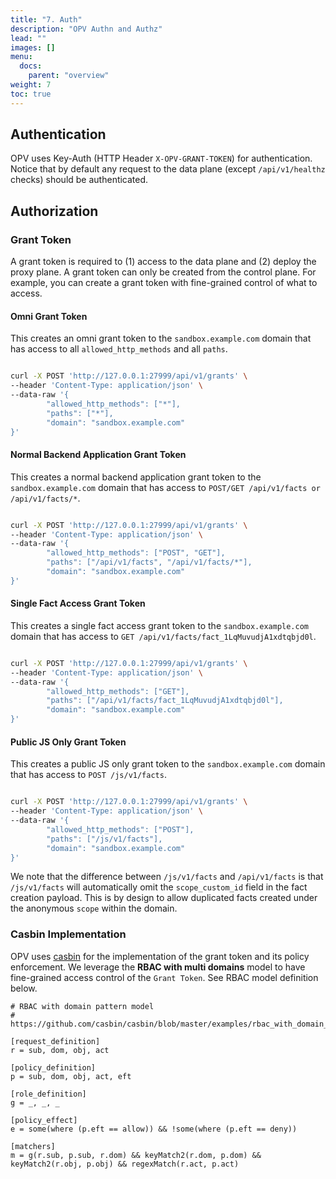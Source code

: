 ```yaml
---
title: "7. Auth"
description: "OPV Authn and Authz"
lead: ""
images: []
menu: 
  docs:
    parent: "overview"
weight: 7
toc: true
---
```


## Authentication

OPV uses Key-Auth (HTTP Header `X-OPV-GRANT-TOKEN`) for authentication.
Notice that by default any request to the data plane (except `/api/v1/healthz` checks) should be authenticated.

## Authorization

### Grant Token

A grant token is required to (1) access to the data plane and (2) deploy the proxy plane.
A grant token can only be created from the control plane. For example, you can create a grant token
with fine-grained control of what to access.

#### Omni Grant Token

This creates an omni grant token to the `sandbox.example.com` domain that has access to
all `allowed_http_methods` and all `paths`.

```sh

curl -X POST 'http://127.0.0.1:27999/api/v1/grants' \
--header 'Content-Type: application/json' \
--data-raw '{
        "allowed_http_methods": ["*"],
        "paths": ["*"],
        "domain": "sandbox.example.com"
}'
```

#### Normal Backend Application Grant Token

This creates a normal backend application grant token to the `sandbox.example.com` domain that has
access to `POST/GET /api/v1/facts or /api/v1/facts/*`.

```sh

curl -X POST 'http://127.0.0.1:27999/api/v1/grants' \
--header 'Content-Type: application/json' \
--data-raw '{
        "allowed_http_methods": ["POST", "GET"],
        "paths": ["/api/v1/facts", "/api/v1/facts/*"],
        "domain": "sandbox.example.com"
}'
```

#### Single Fact Access Grant Token

This creates a single fact access grant token to the `sandbox.example.com` domain that has
access to `GET /api/v1/facts/fact_1LqMuvudjA1xdtqbjd0l`.

```sh

curl -X POST 'http://127.0.0.1:27999/api/v1/grants' \
--header 'Content-Type: application/json' \
--data-raw '{
        "allowed_http_methods": ["GET"],
        "paths": ["/api/v1/facts/fact_1LqMuvudjA1xdtqbjd0l"],
        "domain": "sandbox.example.com"
}'
```

#### Public JS Only Grant Token

This creates a public JS only grant token to the `sandbox.example.com` domain that has
access to `POST /js/v1/facts`.

```sh

curl -X POST 'http://127.0.0.1:27999/api/v1/grants' \
--header 'Content-Type: application/json' \
--data-raw '{
        "allowed_http_methods": ["POST"],
        "paths": ["/js/v1/facts"],
        "domain": "sandbox.example.com"
}'
```

We note that the difference between `/js/v1/facts` and `/api/v1/facts` is that
`/js/v1/facts` will automatically omit the `scope_custom_id` field in the fact creation
payload. This is by design to allow duplicated facts created under the anonymous `scope`
within the domain.

### Casbin Implementation

OPV uses [casbin](https://github.com/casbin/casbin) for the implementation of the grant
token and its policy enforcement. We leverage the **RBAC with multi domains** model
to have fine-grained access control of the `Grant Token`. See RBAC model definition below.

```text
# RBAC with domain pattern model
# https://github.com/casbin/casbin/blob/master/examples/rbac_with_domain_pattern_model.conf

[request_definition]
r = sub, dom, obj, act

[policy_definition]
p = sub, dom, obj, act, eft

[role_definition]
g = _, _, _

[policy_effect]
e = some(where (p.eft == allow)) && !some(where (p.eft == deny))

[matchers]
m = g(r.sub, p.sub, r.dom) && keyMatch2(r.dom, p.dom) && keyMatch2(r.obj, p.obj) && regexMatch(r.act, p.act)
```
